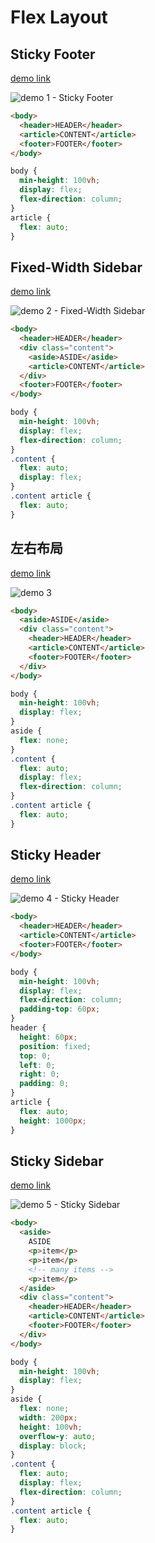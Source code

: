 # Flex Layout

## Sticky Footer

[demo link](./demos/1.html)

![demo 1 - Sticky Footer](./assets/images/demo1.png)

```html
<body>
  <header>HEADER</header>
  <article>CONTENT</article>
  <footer>FOOTER</footer>
</body>
```

```css
body {
  min-height: 100vh;
  display: flex;
  flex-direction: column;
}
article {
  flex: auto;
}
```

## Fixed-Width Sidebar

[demo link](./demos/2.html)

![demo 2 - Fixed-Width Sidebar](./assets/images/demo2.png)

```html
<body>
  <header>HEADER</header>
  <div class="content">
    <aside>ASIDE</aside>
    <article>CONTENT</article>
  </div>
  <footer>FOOTER</footer>
</body>
```

```css
body {
  min-height: 100vh;
  display: flex;
  flex-direction: column;
}
.content {
  flex: auto;
  display: flex;
}
.content article {
  flex: auto;
}
```

## 左右布局

[demo link](./demos/3.html)

![demo 3](./assets/images/demo3.png)

```html
<body>
  <aside>ASIDE</aside>
  <div class="content">
    <header>HEADER</header>
    <article>CONTENT</article>
    <footer>FOOTER</footer>
  </div>
</body>
```

```css
body {
  min-height: 100vh;
  display: flex;
}
aside {
  flex: none;
}
.content {
  flex: auto;
  display: flex;
  flex-direction: column;
}
.content article {
  flex: auto;
}
```

## Sticky Header

[demo link](./demos/4.html)

![demo 4 - Sticky Header](./assets/images/demo4.png)

```html
<body>
  <header>HEADER</header>
  <article>CONTENT</article>
  <footer>FOOTER</footer>
</body>
```

```css
body {
  min-height: 100vh;
  display: flex;
  flex-direction: column;
  padding-top: 60px;
}
header {
  height: 60px;
  position: fixed;
  top: 0;
  left: 0;
  right: 0;
  padding: 0;
}
article {
  flex: auto;
  height: 1000px;
}
```

## Sticky Sidebar

[demo link](./demos/5.html)

![demo 5 - Sticky Sidebar](./assets/images/demo5.png)


```html
<body>
  <aside>
    ASIDE
    <p>item</p>
    <p>item</p>
    <!-- many items -->
    <p>item</p>
  </aside>
  <div class="content">
    <header>HEADER</header>
    <article>CONTENT</article>
    <footer>FOOTER</footer>
  </div>
</body>
```

```css
body {
  min-height: 100vh;
  display: flex;
}
aside {
  flex: none;
  width: 200px;
  height: 100vh;
  overflow-y: auto;
  display: block;
}
.content {
  flex: auto;
  display: flex;
  flex-direction: column;
}
.content article {
  flex: auto;
}
```